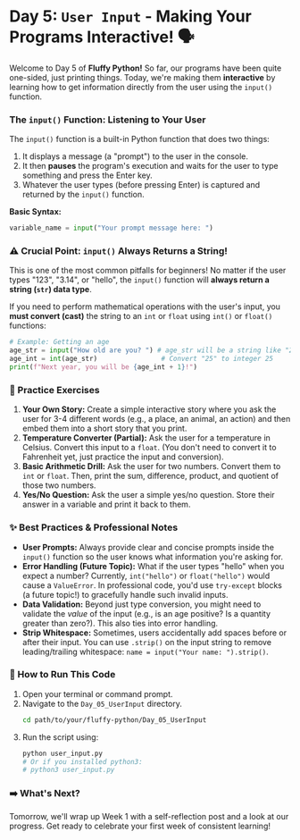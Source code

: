 
# Day 5: `User Input` - Making Your Programs Interactive! 🗣️

Welcome to Day 5 of **Fluffy Python!** So far, our programs have been quite one-sided, just printing things. Today, we're making them **interactive** by learning how to get information directly from the user using the `input()` function.

### The `input()` Function: Listening to Your User

The `input()` function is a built-in Python function that does two things:

1.  It displays a message (a "prompt") to the user in the console.
2.  It then **pauses** the program's execution and waits for the user to type something and press the Enter key.
3.  Whatever the user types (before pressing Enter) is captured and returned by the `input()` function.

**Basic Syntax:**

```python
variable_name = input("Your prompt message here: ")
```


### ⚠️ Crucial Point: `input()` Always Returns a String\!

This is one of the most common pitfalls for beginners\! No matter if the user types "123", "3.14", or "hello", the `input()` function will **always return a string (`str`) data type**.

If you need to perform mathematical operations with the user's input, you **must convert (cast)** the string to an `int` or `float` using `int()` or `float()` functions:

```python
# Example: Getting an age
age_str = input("How old are you? ") # age_str will be a string like "25"
age_int = int(age_str)                # Convert "25" to integer 25
print(f"Next year, you will be {age_int + 1}!")
```

### 📝 Practice Exercises

1.  **Your Own Story:** Create a simple interactive story where you ask the user for 3-4 different words (e.g., a place, an animal, an action) and then embed them into a short story that you print.
2.  **Temperature Converter (Partial):** Ask the user for a temperature in Celsius. Convert this input to a `float`. (You don't need to convert it to Fahrenheit yet, just practice the input and conversion).
3.  **Basic Arithmetic Drill:** Ask the user for two numbers. Convert them to `int` or `float`. Then, print the sum, difference, product, and quotient of those two numbers.
4.  **Yes/No Question:** Ask the user a simple yes/no question. Store their answer in a variable and print it back to them.


### ✨ Best Practices & Professional Notes

* **User Prompts:** Always provide clear and concise prompts inside the `input()` function so the user knows what information you're asking for.
* **Error Handling (Future Topic):** What if the user types "hello" when you expect a number? Currently, `int("hello")` or `float("hello")` would cause a `ValueError`. In professional code, you'd use `try-except` blocks (a future topic\!) to gracefully handle such invalid inputs.
* **Data Validation:** Beyond just type conversion, you might need to validate the *value* of the input (e.g., is an age positive? Is a quantity greater than zero?). This also ties into error handling.
* **Strip Whitespace:** Sometimes, users accidentally add spaces before or after their input. You can use `.strip()` on the input string to remove leading/trailing whitespace: `name = input("Your name: ").strip()`.


### 🏃 How to Run This Code

1.  Open your terminal or command prompt.
2.  Navigate to the `Day_05_UserInput` directory.
    ```bash
    cd path/to/your/fluffy-python/Day_05_UserInput
    ```
3.  Run the script using:
    ```bash
    python user_input.py
    # Or if you installed python3:
    # python3 user_input.py
    ```


### ➡️ What's Next?

Tomorrow, we'll wrap up Week 1 with a self-reflection post and a look at our progress. Get ready to celebrate your first week of consistent learning!
